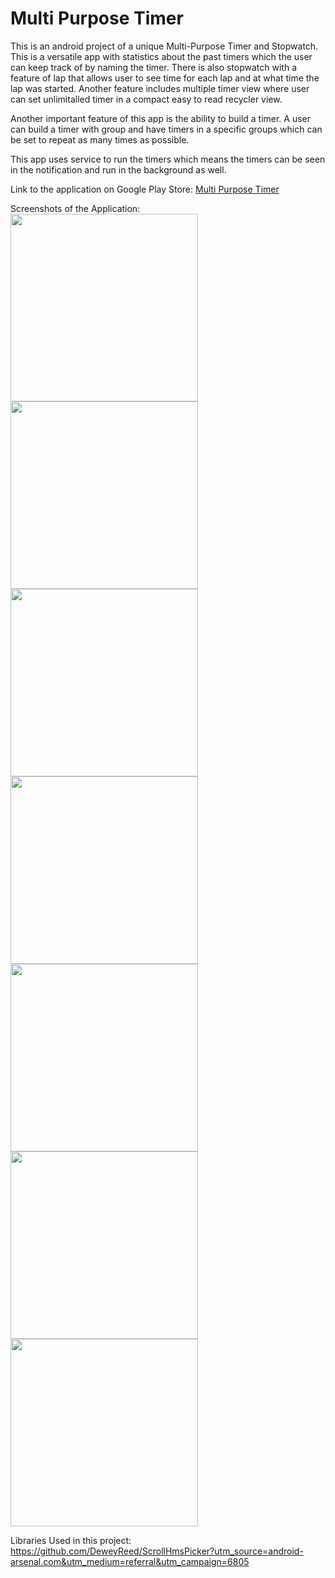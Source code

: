 # Multi Purpose Timer
This is an android project of a unique Multi-Purpose Timer and Stopwatch. This is a versatile app with statistics about the past timers which the user can keep track of by naming the timer. There is also stopwatch with a feature of lap that allows user to see time for each lap and at what time the lap was started. Another feature includes multiple timer view where user can set unlimitalled timer in a compact easy to read recycler view.

Another important feature of this app is the ability to build a timer. A user can build a timer with group and have timers in a specific groups which can be set to repeat as many times as possible.

This app uses service to run the timers which means the timers can be seen in the notification and run in the background as well.

Link to the application on Google Play Store: <a href="https://play.google.com/store/apps/details?id=com.armcomptech.akash.simpletimer4">Multi Purpose Timer</a>

Screenshots of the Application:
<br>
<img src="https://github.com/akashmagnadia/Heartbeat-Timer/blob/master/Screenshots/Screenshot_20201225-180642.png" width="300">
<img src="https://github.com/akashmagnadia/Heartbeat-Timer/blob/master/Screenshots/Screenshot_20201225-180807.png" width="300">
<img src="https://github.com/akashmagnadia/Heartbeat-Timer/blob/master/Screenshots/Screenshot_20201225-180908.png" width="300">
<img src="https://github.com/akashmagnadia/Heartbeat-Timer/blob/master/Screenshots/Screenshot_20201225-180914.png" width="300">
<img src="https://github.com/akashmagnadia/Heartbeat-Timer/blob/master/Screenshots/Screenshot_20201225-181025.png" width="300">
<img src="https://github.com/akashmagnadia/Heartbeat-Timer/blob/master/Screenshots/Screenshot_20201225-181206.png" width="300">
<img src="https://github.com/akashmagnadia/Heartbeat-Timer/blob/master/Screenshots/Screenshot_20201225-181243.png" width="300">

Libraries Used in this project:
https://github.com/DeweyReed/ScrollHmsPicker?utm_source=android-arsenal.com&utm_medium=referral&utm_campaign=6805
